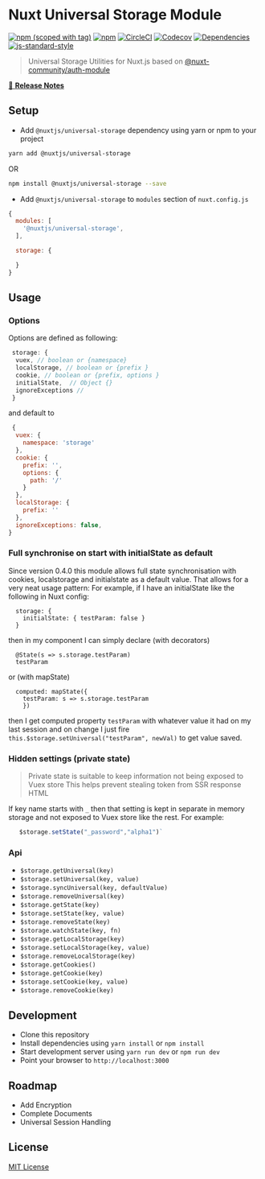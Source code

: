 # Nuxt Universal Storage Module

[![npm (scoped with tag)](https://img.shields.io/npm/v/@nuxtjs/universal-storage/latest.svg?style=flat-square)](https://npmjs.com/package/@nuxtjs/universal-storage)
[![npm](https://img.shields.io/npm/dt/@nuxtjs/universal-storage.svg?style=flat-square)](https://npmjs.com/package/@nuxtjs/universal-storage)
[![CircleCI](https://img.shields.io/circleci/project/github/nuxt-community/universal-storage-module.svg?style=flat-square)](https://circleci.com/gh/nuxt-community/universal-storage-module)
[![Codecov](https://img.shields.io/codecov/c/github/nuxt-community/universal-storage-module.svg?style=flat-square)](https://codecov.io/gh/nuxt-community/universal-storage-module)
[![Dependencies](https://david-dm.org/nuxt-community/universal-storage-module/status.svg?style=flat-square)](https://david-dm.org/nuxt-community/universal-storage-module)
[![js-standard-style](https://img.shields.io/badge/code_style-standard-brightgreen.svg?style=flat-square)](http://standardjs.com)

> Universal Storage Utilities for Nuxt.js based on [@nuxt-community/auth-module](https://github.com/nuxt-community/auth-module)

[📖 **Release Notes**](./CHANGELOG.md)


## Setup

- Add `@nuxtjs/universal-storage` dependency using yarn or npm to your project
```sh
yarn add @nuxtjs/universal-storage
```
OR
```sh
npm install @nuxtjs/universal-storage --save
```

- Add `@nuxtjs/universal-storage` to `modules` section of `nuxt.config.js`

```js
{
  modules: [
    '@nuxtjs/universal-storage',
  ],

  storage: {

  }
}
```

## Usage

### Options

Options are defined as following:
```js
 storage: {
  vuex, // boolean or {namespace}
  localStorage, // boolean or {prefix }
  cookie, // boolean or {prefix, options }
  initialState,  // Object {}
  ignoreExceptions //
 }
```
and default to
```js
 {
  vuex: {
    namespace: 'storage'
  },
  cookie: {
    prefix: '',
    options: {
      path: '/'
    }
  },
  localStorage: {
    prefix: ''
  },
  ignoreExceptions: false,
}
```

### Full synchronise on start with initialState as default

Since version 0.4.0 this module allows full state synchronisation with cookies, localstorage and initialstate as a default value. That allows for a very neat usage pattern:
For example, if I have an initialState like the following in Nuxt config:

```
  storage: {
    initialState: { testParam: false }
  }
```
then in my component I can simply declare (with decorators)
```
  @State(s => s.storage.testParam)
  testParam
```  
or  (with mapState)
```
  computed: mapState({
    testParam: s => s.storage.testParam
    })
```    
then I get computed property `testParam` with whatever value it had on my last session and on change I just fire `this.$storage.setUniversal("testParam", newVal)` to get value saved.


### Hidden settings (private state)
 
>   Private state is suitable to keep information not being exposed to Vuex store
>   This helps prevent stealing token from SSR response HTML
   
If key name starts with `_` then that  setting is kept in separate in memory storage and not exposed to Vuex store like the rest.
For example:
```js
   $storage.setState("_password","alpha1")`
```

### Api 
  
* `$storage.getUniversal(key)`
* `$storage.setUniversal(key, value)`
* `$storage.syncUniversal(key, defaultValue)`
* `$storage.removeUniversal(key)`
* `$storage.getState(key)`
* `$storage.setState(key, value)`
* `$storage.removeState(key)`
* `$storage.watchState(key, fn)`
* `$storage.getLocalStorage(key)`
* `$storage.setLocalStorage(key, value)`
* `$storage.removeLocalStorage(key)`
* `$storage.getCookies()`
* `$storage.getCookie(key)`
* `$storage.setCookie(key, value)`
* `$storage.removeCookie(key)`

## Development

- Clone this repository
- Install dependencies using `yarn install` or `npm install`
- Start development server using `yarn run dev` or `npm run dev`
- Point your browser to `http://localhost:3000`

## Roadmap

- Add Encryption
- Complete Documents
- Universal Session Handling

## License

[MIT License](./LICENSE)

